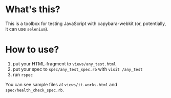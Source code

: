 # What's this?

This is a toolbox for testing JavaScript with capybara-webkit (or, potentially, it can use `selenium`).

# How to use?

1. put your HTML-fragment to `views/any_test.html`
2. put your spec to `spec/any_test_spec.rb` with `visit /any_test`
3. run `rspec`

You can see sample files at `views/it-works.html` and `spec/health_check_spec.rb`.

